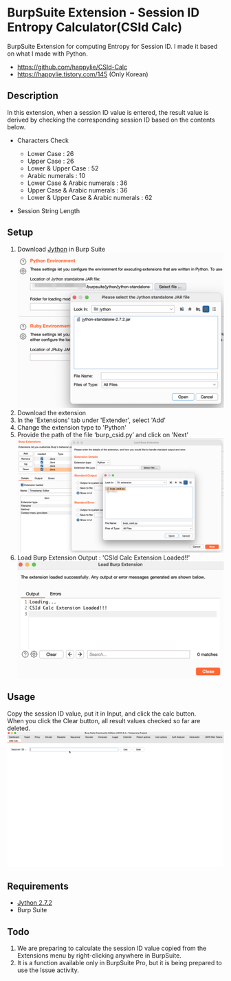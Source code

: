 # BurpSuite Extension - Session ID Entropy Calculator(CSId Calc)
BurpSuite Extension for computing Entropy for Session ID.
I made it based on what I made with Python.
- https://github.com/happylie/CSId-Calc
- https://happylie.tistory.com/145 (Only Korean)

## Description 
In this extension, when a session ID value is entered, the result value is derived by checking the corresponding session ID based on the contents below.
- Characters Check
  - Lower Case : 26
  - Upper Case : 26
  - Lower & Upper Case : 52
  - Arabic numerals : 10
  - Lower Case & Arabic numerals : 36
  - Upper Case & Arabic numerals : 36
  - Lower & Upper Case & Arabic numerals : 62

- Session String Length

## Setup
1. Download [Jython](https://www.jython.org/download) in Burp Suite
![](screenshots/jython.png)
2. Download the extension
3. In the 'Extensions' tab under 'Extender', select 'Add'
4. Change the extension type to 'Python'
5. Provide the path of the file ‘burp_csid.py’ and click on 'Next'
![](screenshots/burp_extension.png)
6. Load Burp Extension Output : 'CSId Calc Extension Loaded!!'
![](screenshots/extension_load.png)

## Usage
Copy the session ID value, put it in Input, and click the calc button.
<br>
When you click the Clear button, all result values checked so far are deleted.
![](screenshots/burp_cisd_usage.gif)

## Requirements
- [Jython 2.7.2](https://www.jython.org/download)
- Burp Suite 

## Todo
1. We are preparing to calculate the session ID value copied from the Extensions menu by right-clicking anywhere in BurpSuite.
2. It is a function available only in BurpSuite Pro, but it is being prepared to use the Issue activity.